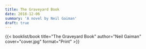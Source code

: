 ```yaml
---
title: The Graveyard Book
date: 2018-12-06
summary: 'A novel by Neil Gaiman'
draft: true
---
```


{{< booklist/book
title="The Graveyard Book"
author="Neil Gaiman"
cover="cover.jpg"
format="Print" >}}
